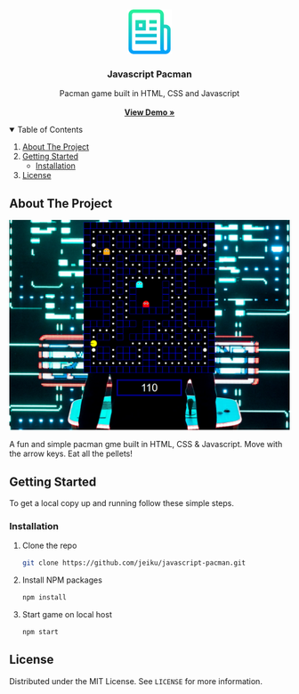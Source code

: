 <!-- PROJECT LOGO -->
<br />
<p align="center">
  <a href="https://github.com/jeiku/javascript-pacman">
    <img src="readme-images/logo.png" alt="Logo" width="80" height="80">
  </a>

  <h3 align="center">Javascript Pacman</h3>

  <p align="center">
    Pacman game built in HTML, CSS and Javascript
    <br />
    <br />
    <a href="#"><strong>View Demo »</strong></a>
  </p>
</p>

<!-- TABLE OF CONTENTS -->
<details open="open">
  <summary>Table of Contents</summary>
  <ol>
    <li>
      <a href="#about-the-project">About The Project</a>
    </li>
    <li>
      <a href="#getting-started">Getting Started</a>
      <ul>
        <li><a href="#installation">Installation</a></li>
      </ul>
    </li>
    <li><a href="#license">License</a></li>
  </ol>
</details>

<!-- ABOUT THE PROJECT -->

## About The Project

<img src="readme-images/project-screenshot.png" alt="Project Screenshot" width="700">
<br />

A fun and simple pacman gme built in HTML, CSS & Javascript. Move with the arrow keys. Eat all the pellets!

<!-- GETTING STARTED -->

## Getting Started

To get a local copy up and running follow these simple steps.

### Installation

1. Clone the repo
   ```sh
   git clone https://github.com/jeiku/javascript-pacman.git
   ```
2. Install NPM packages

   ```sh
   npm install
   ```

3. Start game on local host
   ```sh
   npm start
   ```

<!-- LICENSE -->

## License

Distributed under the MIT License. See `LICENSE` for more information.
